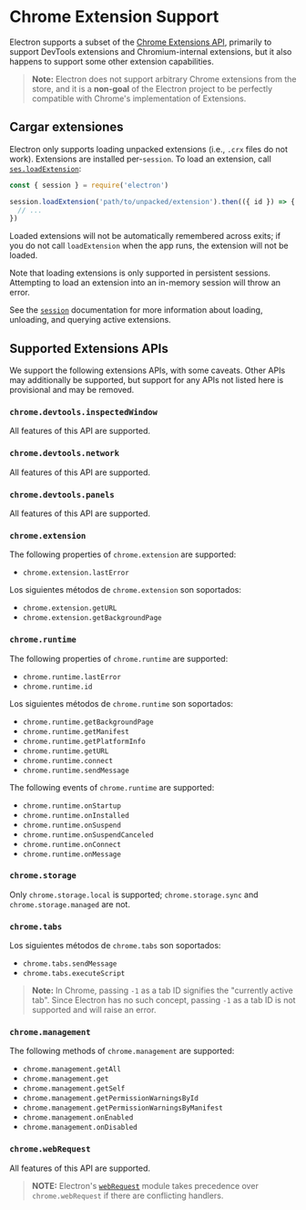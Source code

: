 # Chrome Extension Support

Electron supports a subset of the [Chrome Extensions API][chrome-extensions-api-index], primarily to support DevTools extensions and Chromium-internal extensions, but it also happens to support some other extension capabilities.

> **Note:** Electron does not support arbitrary Chrome extensions from the store, and it is a **non-goal** of the Electron project to be perfectly compatible with Chrome's implementation of Extensions.

## Cargar extensiones

Electron only supports loading unpacked extensions (i.e., `.crx` files do not work). Extensions are installed per-`session`. To load an extension, call [`ses.loadExtension`](session.md#sesloadextensionpath-options):

```js
const { session } = require('electron')

session.loadExtension('path/to/unpacked/extension').then(({ id }) => {
  // ...
})
```

Loaded extensions will not be automatically remembered across exits; if you do not call `loadExtension` when the app runs, the extension will not be loaded.

Note that loading extensions is only supported in persistent sessions. Attempting to load an extension into an in-memory session will throw an error.

See the [`session`](session.md) documentation for more information about loading, unloading, and querying active extensions.

## Supported Extensions APIs

We support the following extensions APIs, with some caveats. Other APIs may additionally be supported, but support for any APIs not listed here is provisional and may be removed.

### `chrome.devtools.inspectedWindow`

All features of this API are supported.

### `chrome.devtools.network`

All features of this API are supported.

### `chrome.devtools.panels`

All features of this API are supported.

### `chrome.extension`

The following properties of `chrome.extension` are supported:

- `chrome.extension.lastError`

Los siguientes métodos de `chrome.extension` son soportados:

- `chrome.extension.getURL`
- `chrome.extension.getBackgroundPage`

### `chrome.runtime`

The following properties of `chrome.runtime` are supported:

- `chrome.runtime.lastError`
- `chrome.runtime.id`

Los siguientes métodos de `chrome.runtime` son soportados:

- `chrome.runtime.getBackgroundPage`
- `chrome.runtime.getManifest`
- `chrome.runtime.getPlatformInfo`
- `chrome.runtime.getURL`
- `chrome.runtime.connect`
- `chrome.runtime.sendMessage`

The following events of `chrome.runtime` are supported:

- `chrome.runtime.onStartup`
- `chrome.runtime.onInstalled`
- `chrome.runtime.onSuspend`
- `chrome.runtime.onSuspendCanceled`
- `chrome.runtime.onConnect`
- `chrome.runtime.onMessage`

### `chrome.storage`

Only `chrome.storage.local` is supported; `chrome.storage.sync` and `chrome.storage.managed` are not.

### `chrome.tabs`

Los siguientes métodos de `chrome.tabs` son soportados:

- `chrome.tabs.sendMessage`
- `chrome.tabs.executeScript`

> **Note:** In Chrome, passing `-1` as a tab ID signifies the "currently active tab". Since Electron has no such concept, passing `-1` as a tab ID is not supported and will raise an error.

### `chrome.management`

The following methods of `chrome.management` are supported:

- `chrome.management.getAll`
- `chrome.management.get`
- `chrome.management.getSelf`
- `chrome.management.getPermissionWarningsById`
- `chrome.management.getPermissionWarningsByManifest`
- `chrome.management.onEnabled`
- `chrome.management.onDisabled`

### `chrome.webRequest`

All features of this API are supported.

> **NOTE:** Electron's [`webRequest`](web-request.md) module takes precedence over `chrome.webRequest` if there are conflicting handlers.

[chrome-extensions-api-index]: https://developer.chrome.com/extensions/api_index
